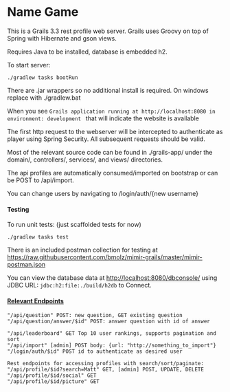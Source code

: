 # Name Game

This is a Grails 3.3 rest profile web server. Grails uses Groovy on top of Spring with Hibernate and gson views.

Requires Java to be installed, database is embedded h2.

To start server:
```
./gradlew tasks bootRun
```
There are .jar wrappers so no additional install is required.
On windows replace with ./gradlew.bat

When you see `Grails application running at http://localhost:8080 in environment: development
` that will indicate the website is available

The first http request to the webserver will be intercepted to authenticate as player using Spring Security. All subsequent requests should be valid.

Most of the relevant source code can be found in ./grails-app/ under the domain/, controllers/, services/, and views/ directories.

The api profiles are automatically consumed/imported on bootstrap or can be POST to /api/import.

You can change users by navigating to /login/auth/{new username}


#### Testing
To run unit tests: (just scaffolded tests for now)
```
./gradlew tasks test

```
There is an included postman collection for testing at https://raw.githubusercontent.com/bmolz/mimir-grails/master/mimir-postman.json

You can view the database data at <http://localhost:8080/dbconsole/> using JDBC URL:
`jdbc:h2:file:./build/h2db` to Connect.

#### [Relevant Endpoints](https://github.com/bmolz/mimir-grails/blob/master/grails-app/controllers/mimir/grails/UrlMappings.groovy)
```
"/api/question" POST: new question, GET existing question
"/api/question/answer/$id" POST: answer question with id of answer

"/api/leaderboard" GET Top 10 user rankings, supports pagination and sort
"/api/import" [admin] POST body: {url: "http://something_to_import"}
"/login/auth/$id" POST id to authenticate as desired user

Rest endpoints for accessing profiles with search/sort/paginate:
"/api/profile/$id?search=Matt" GET, [admin] POST, UPDATE, DELETE
"/api/profile/$id/social" GET
"/api/profile/$id/picture" GET
```
